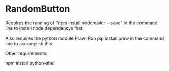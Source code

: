 # RandomButton
Requires the running of "npm install nodemailer --save" in the command line to install node dependancys first.

Also requires the python module Praw. Run pip install praw in the command line to accomplish this.

Other requirements:

npm install python-shell
